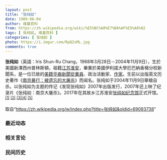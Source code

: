 ```yaml
---
layout: post
title: "张纯如"
date: 1989-06-04
author: 维基百科
from: https://zh.wikipedia.org/wiki/%E5%BC%A0%E7%BA%AF%E5%A6%82
tags: [ 张纯如, 维基百科 ]
categories: [ 张纯如 ]
photo: https://i.imgur.com/RpQ2sML.jpg
comments: true
---
```

<div class="mw-parser-output"><div id="noteTA-71f49685" class="noteTA"><div class="noteTA-group"><div data-noteta-group-source="module" data-noteta-group="USState"></div><div data-noteta-group-source="module" data-noteta-group="USState"></div><div data-noteta-group-source="template" data-noteta-group="Organization"></div>
<p class="mw-empty-elt">








































</p>
</div></div>

<p><b>张纯如</b>（英語：<span lang="en">Iris Shun-Ru Chang</span>，1968年3月28日－2004年11月9日），生於美國新澤西州普林斯頓，祖籍<a href="/wiki/%E6%B1%9F%E8%8B%8F" class="mw-redirect" title="江苏">江苏</a><a href="/wiki/%E6%B7%AE%E5%AE%89%E5%B8%82" title="淮安市">淮安</a>，畢業於美國伊利諾大學厄巴納香檳分校新聞系，是一位已故的<a href="/wiki/%E7%BE%8E%E7%B1%8D%E5%8D%8E%E8%A3%94" class="mw-redirect" title="美籍华裔">美籍华裔</a><a href="/wiki/%E6%96%B0%E8%81%9E%E5%BE%9E%E6%A5%AD%E5%93%A1" class="mw-redirect" title="新聞從業員">新聞從業員</a>、政治活動家、<a href="/wiki/%E4%BD%9C%E5%AE%B6" title="作家">作家</a>。生前以出版英文历史著作《<a href="/wiki/%E5%8D%97%E4%BA%AC%E6%9A%B4%E8%A1%8C%EF%BC%9A%E8%A2%AB%E9%81%97%E5%BF%98%E7%9A%84%E5%A4%A7%E5%B1%A0%E6%9D%80" title="南京暴行：被遗忘的大屠杀">南京暴行：被遗忘的大屠杀</a>》而闻名。张纯如于2004年11月9日舉槍自杀。以张纯如为主题的传记《发现张纯如》2007年出版发行，2007年还上映了纪录片《张纯如：南京大屠杀》。2017年在其故乡江苏淮安<a href="/wiki/%E5%BC%A0%E7%BA%AF%E5%A6%82%E7%BA%AA%E5%BF%B5%E9%A6%86" title="张纯如纪念馆">张纯如纪念馆</a>正式开馆。<sup id="cite_ref-1" class="reference"><a href="#cite_note-1">[1]</a></sup> <sup id="cite_ref-sfobituary_2-0" class="reference"><a href="#cite_note-sfobituary-2">[2]</a></sup> <sup id="cite_ref-ChicagoReader_3-0" class="reference"><a href="#cite_note-ChicagoReader-3">[3]</a></sup><sup id="cite_ref-4" class="reference"><a href="#cite_note-4">[4]</a></sup> <sup id="cite_ref-张纯如官方纪念网站_5-0" class="reference"><a href="#cite_note-张纯如官方纪念网站-5">[5]</a></sup>
</p>
</div><noscript><img src="//zh.wikipedia.org/wiki/Special:CentralAutoLogin/start?type=1x1" alt="" title="" width="1" height="1" style="border: none; position: absolute;"></noscript>
<div class="printfooter">取自“<a dir="ltr" href="https://zh.wikipedia.org/w/index.php?title=张纯如&amp;oldid=69093738">https://zh.wikipedia.org/w/index.php?title=张纯如&amp;oldid=69093738</a>”</div><div id="recent-news"><h3>最近动态</h3><ul></ul></div><div id="open-opinion"><h3>相关言论</h3><ul></ul></div><div id="mjls-record"><h3>民间历史</h3><ul></ul></div>